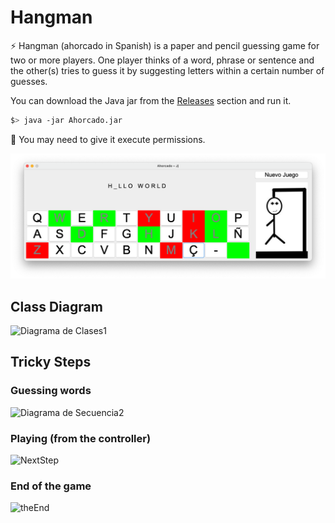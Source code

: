 # Hangman


⚡ Hangman (ahorcado in Spanish) is a paper and pencil guessing game for two or more players. One player thinks of a word, phrase or sentence and the other(s) tries to guess it by suggesting letters within a certain number of guesses. 

You can download the Java jar from the [Releases](https://github.com/pablojj1808/Ahorcado/releases) section and run it.

``` sh
$> java -jar Ahorcado.jar
```
🚫 You may need to give it execute permissions.

![](9.55.23.png)

## Class Diagram
![Diagrama de Clases1](https://user-images.githubusercontent.com/45092820/111287519-970bdd00-8643-11eb-9b19-f603984e5482.png)


## Tricky Steps
### Guessing words
![Diagrama de Secuencia2](https://user-images.githubusercontent.com/45092820/111284949-ef8dab00-8640-11eb-81d1-9340c3e0aa5c.png)

### Playing (from the controller)
![NextStep](https://user-images.githubusercontent.com/45092820/111284955-f1576e80-8640-11eb-8498-9e8a8dab814d.png)

### End of the game
![theEnd](https://user-images.githubusercontent.com/45092820/111284964-f2889b80-8640-11eb-9166-0d25b5157dd8.png)
